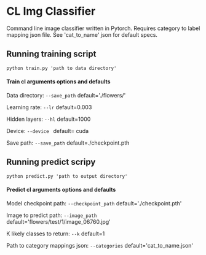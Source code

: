 # CL Img Classifier
Command line image classifier written in Pytorch. Requires category to label mapping json file. See 'cat_to_name' json for default specs.


## Running training script

`python train.py 'path to data directory'`

#### Train cl arguments options and defaults

Data directory: `--save_path` default='./flowers/'

Learning rate: `--lr` default=0.003

Hidden layers: `--hl` default=1000

Device: `--device ` default= cuda

Save path: `--save_path` default=./checkpoint.pth

## Running predict scripy

`python predict.py 'path to output directory'`

#### Predict cl arguments options and defaults

Model checkpoint path: `--checkpoint_path` default='./checkpoint.pth'

Image to predict path: `--image_path` default='flowers/test/1/image_06760.jpg'

K likely classes to return: `--k` default=1

Path to category mappings json: `--categories` default='cat_to_name.json'
